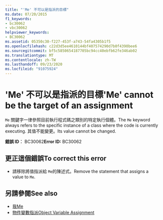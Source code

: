 ```yaml
---
title: "'Me' 不可以是指派的目標"
ms.date: 07/20/2015
f1_keywords:
- bc30062
- vbc30062
helpviewer_keywords:
- BC30062
ms.assetid: 05350c30-f227-453f-a743-54fa4305b1f5
ms.openlocfilehash: c22d3d5ee4610144bf407574290d7b0f4390bee6
ms.sourcegitcommit: bf5c5850654187705bc94cc40ebfb62fe346ab02
ms.translationtype: MT
ms.contentlocale: zh-TW
ms.lasthandoff: 09/23/2020
ms.locfileid: "91075924"
---
```

# <a name="me-cannot-be-the-target-of-an-assignment"></a><span data-ttu-id="8f73d-102">'Me' 不可以是指派的目標</span><span class="sxs-lookup"><span data-stu-id="8f73d-102">'Me' cannot be the target of an assignment</span></span>

<span data-ttu-id="8f73d-103">`Me` 關鍵字一律參照目前執行程式碼之類別的特定執行個體。</span><span class="sxs-lookup"><span data-stu-id="8f73d-103">The `Me` keyword always refers to the specific instance of a class where the code is currently executing.</span></span> <span data-ttu-id="8f73d-104">其值不能變更。</span><span class="sxs-lookup"><span data-stu-id="8f73d-104">Its value cannot be changed.</span></span>  
  
 <span data-ttu-id="8f73d-105">**錯誤 ID︰** BC30062</span><span class="sxs-lookup"><span data-stu-id="8f73d-105">**Error ID:** BC30062</span></span>  
  
## <a name="to-correct-this-error"></a><span data-ttu-id="8f73d-106">更正這個錯誤</span><span class="sxs-lookup"><span data-stu-id="8f73d-106">To correct this error</span></span>  
  
- <span data-ttu-id="8f73d-107">請移除將值指派給 `Me`的陳述式。</span><span class="sxs-lookup"><span data-stu-id="8f73d-107">Remove the statement that assigns a value to `Me`.</span></span>  
  
## <a name="see-also"></a><span data-ttu-id="8f73d-108">另請參閱</span><span class="sxs-lookup"><span data-stu-id="8f73d-108">See also</span></span>

- [<span data-ttu-id="8f73d-109">我</span><span class="sxs-lookup"><span data-stu-id="8f73d-109">Me</span></span>](../programming-guide/program-structure/me-my-mybase-and-myclass.md#me)
- [<span data-ttu-id="8f73d-110">物件變數指派</span><span class="sxs-lookup"><span data-stu-id="8f73d-110">Object Variable Assignment</span></span>](../programming-guide/language-features/variables/object-variable-assignment.md)
